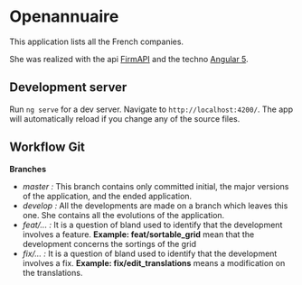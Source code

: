 # Openannuaire

This application lists all the French companies. 

She was realized with the api [FirmAPI](https://firmapi.com/) and the techno [Angular 5](https://angular.io/).

## Development server

Run `ng serve` for a dev server. Navigate to `http://localhost:4200/`. The app will automatically reload if you change 
any of the source files.

## Workflow Git

**Branches**

* _master :_ This branch contains only committed initial, the major versions of the application, and the ended application.
* _develop :_ All the developments are made on a branch which leaves this one. She contains all the evolutions of the application.
* _feat/... :_ It is a question of bland used to identify that the development involves a feature. 
**Example: feat/sortable_grid** mean that the development concerns the sortings of the grid
* _fix/... :_ It is a question of bland used to identify that the development involves a fix. 
**Example: fix/edit_translations** means a modification on the translations.
